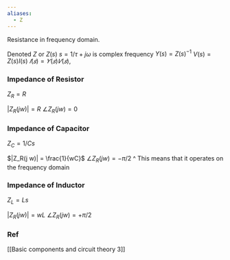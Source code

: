 ```yaml
---
aliases:
  - Z
---
```

Resistance in frequency domain.

Denoted $Z$ or $Z(s)$
$s = 1/\tau + j\omega$ is complex frequency
$Y(s) = Z(s)^{-1}$
$V(s) = Z(s)I(s)$
$𝐼(𝑠) = 𝑌(𝑠)𝑉(𝑠)$,

### Impedance of Resistor
$Z_R = R$

$|Z_R(j w)| = R$
$\angle Z_R(j w) = 0$

### Impedance of Capacitor
$Z_C = 1/Cs$

$|Z_R(j w)| = \frac{1}{wC}$
$\angle Z_R(j w) = -\pi/2$
^ This means that it operates on the frequency domain

### Impedance of Inductor
$Z_L = Ls$

$|Z_R(j w)| = wL$
$\angle Z_R(j w) = +\pi/2$

### Ref
[[Basic components and circuit theory 3]]